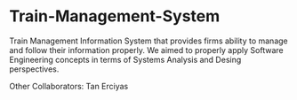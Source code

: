 # Train-Management-System

Train Management Information System that provides firms ability to manage and follow their information properly.
We aimed to properly apply Software Engineering concepts in terms of Systems Analysis and Desing perspectives.

Other Collaborators:
Tan Erciyas
